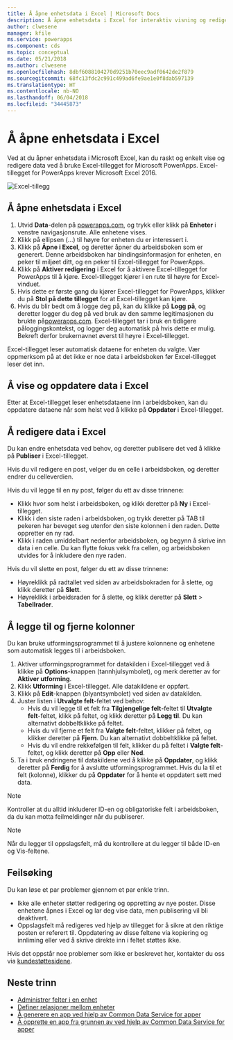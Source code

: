 ```yaml
---
title: Å åpne enhetsdata i Excel | Microsoft Docs
description: Å åpne enhetsdata i Excel for interaktiv visning og redigering.
author: clwesene
manager: kfile
ms.service: powerapps
ms.component: cds
ms.topic: conceptual
ms.date: 05/21/2018
ms.author: clwesene
ms.openlocfilehash: 8dbf6088104270d9251b70eec9adf0642de2f879
ms.sourcegitcommit: 68fc13fdc2c991c499ad6fe9ae1e0f8dab597139
ms.translationtype: HT
ms.contentlocale: nb-NO
ms.lasthandoff: 06/04/2018
ms.locfileid: "34445873"
---
```

# <a name="open-entity-data-in-excel"></a>Å åpne enhetsdata i Excel
Ved at du åpner enhetsdata i Microsoft Excel, kan du raskt og enkelt vise og redigere data ved å bruke Excel-tillegget for Microsoft PowerApps. Excel-tillegget for PowerApps krever Microsoft Excel 2016.

![Excel-tillegg](./media/data-platform-cds-excel-addin/ExcelAddin.png "Excel-tillegg for PowerApps")

## <a name="open-entity-data-in-excel"></a>Å åpne enhetsdata i Excel
1. Utvid **Data**-delen på [powerapps.com](https://web.powerapps.com), og trykk eller klikk på **Enheter** i venstre navigasjonsrute. Alle enhetene vises.
2. Klikk på ellipsen (...) til høyre for enheten du er interessert i.
3. Klikk på **Åpne i Excel**, og deretter åpner du arbeidsboken som er generert. Denne arbeidsboken har bindingsinformasjon for enheten, en peker til miljøet ditt, og en peker til Excel-tillegget for PowerApps.  
4. Klikk på **Aktiver redigering** i Excel for å aktivere Excel-tillegget for PowerApps til å kjøre. Excel-tillegget kjører i en rute til høyre for Excel-vinduet.
5. Hvis dette er første gang du kjører Excel-tillegget for PowerApps, klikker du på **Stol på dette tillegget** for at Excel-tillegget kan kjøre.
6. Hvis du blir bedt om å logge deg på, kan du klikke på **Logg på**, og deretter logger du deg på ved bruk av den samme legitimasjonen du brukte på[powerapps.com](https://web.powerapps.com). Excel-tillegget tar i bruk en tidligere påloggingskontekst, og logger deg automatisk på hvis dette er mulig. Bekreft derfor brukernavnet øverst til høyre i Excel-tillegget.

Excel-tillegget leser automatisk dataene for enheten du valgte. Vær oppmerksom på at det ikke er noe data i arbeidsboken før Excel-tillegget leser det inn.

## <a name="view-and-refresh-data-in-excel"></a>Å vise og oppdatere data i Excel
Etter at Excel-tillegget leser enhetsdataene inn i arbeidsboken, kan du oppdatere dataene når som helst ved å klikke på **Oppdater** i Excel-tillegget.

## <a name="edit-data-in-excel"></a>Å redigere data i Excel
Du kan endre enhetsdata ved behov, og deretter publisere det ved å klikke på **Publiser** i Excel-tillegget.

Hvis du vil redigere en post, velger du en celle i arbeidsboken, og deretter endrer du celleverdien.

Hvis du vil legge til en ny post, følger du ett av disse trinnene:

* Klikk hvor som helst i arbeidsboken, og klikk deretter på **Ny** i Excel-tillegget.
* Klikk i den siste raden i arbeidsboken, og trykk deretter på TAB til pekeren har beveget seg utenfor den siste kolonnen i den raden. Dette oppretter en ny rad.
* Klikk i raden umiddelbart nedenfor arbeidsboken, og begynn å skrive inn data i en celle. Du kan flytte fokus vekk fra cellen, og arbeidsboken utvides for å inkludere den nye raden.

Hvis du vil slette en post, følger du ett av disse trinnene:

* Høyreklikk på radtallet ved siden av arbeidsbokraden for å slette, og klikk deretter på **Slett**.
* Høyreklikk i arbeidsraden for å slette, og klikk deretter på **Slett** > **Tabellrader**.

## <a name="add-or-remove-columns"></a>Å legge til og fjerne kolonner
Du kan bruke utformingsprogrammet til å justere kolonnene og enhetene som automatisk legges til i arbeidsboken.

1. Aktiver utformingsprogrammet for datakilden i Excel-tillegget ved å klikke på **Options**-knappen (tannhjulsymbolet), og merk deretter av for **Aktiver utforming**.
2. Klikk **Utforming** i Excel-tillegget. Alle datakildene er oppført.
3. Klikk på **Edit**-knappen (blyantsymbolet) ved siden av datakilden.
4. Juster listen i **Utvalgte felt**-feltet ved behov:
   * Hvis du vil legge til et felt fra **Tilgjengelige felt**-feltet til **Utvalgte felt**-feltet, klikk på feltet, og klikk deretter på **Legg til**. Du kan alternativt dobbeltklikke på feltet.
   * Hvis du vil fjerne et felt fra **Valgte felt**-feltet, klikker på feltet, og klikker deretter på **Fjern**. Du kan alternativt dobbeltklikke på feltet.
   * Hvis du vil endre rekkefølgen til felt, klikker du på feltet i **Valgte felt**-feltet, og klikk deretter på **Opp** eller **Ned**.
5. Ta i bruk endringene til datakildene ved å klikke på **Oppdater**, og klikk deretter på **Ferdig** for å avslutte utformingsprogrammet. Hvis du la til et felt (kolonne), klikker du på **Oppdater** for å hente et oppdatert sett med data.

> [!NOTE]
> Kontroller at du alltid inkluderer ID-en og obligatoriske felt i arbeidsboken, da du kan motta feilmeldinger når du publiserer.

> [!NOTE]
> Når du legger til oppslagsfelt, må du kontrollere at du legger til både ID-en og Vis-feltene.

## <a name="troubleshooting"></a>Feilsøking
Du kan løse et par problemer gjennom et par enkle trinn.

* Ikke alle enheter støtter redigering og oppretting av nye poster. Disse enhetene åpnes i Excel og lar deg vise data, men publisering vil bli deaktivert.
* Oppslagsfelt må redigeres ved hjelp av tillegget for å sikre at den riktige posten er referert til. Oppdatering av disse feltene via kopiering og innliming eller ved å skrive direkte inn i feltet støttes ikke.


Hvis det oppstår noe problemer som ikke er beskrevet her, kontakter du oss via [kundestøttesidene](https://powerapps.microsoft.com/support/).

## <a name="next-steps"></a>Neste trinn
* [Administrer felter i en enhet](data-platform-manage-fields.md)
* [Definer relasjoner mellom enheter](data-platform-entity-lookup.md)
* [Å generere en app ved hjelp av Common Data Service for apper](../canvas-apps/data-platform-create-app.md)
* [Å opprette en app fra grunnen av ved hjelp av Common Data Service for apper](../canvas-apps/data-platform-create-app-scratch.md)

